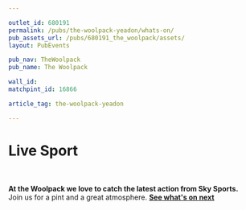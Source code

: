 ```yaml
---

outlet_id: 680191
permalink: /pubs/the-woolpack-yeadon/whats-on/
pub_assets_url: /pubs/680191_the_woolpack/assets/
layout: PubEvents

pub_nav: TheWoolpack
pub_name: The Woolpack

wall_id:
matchpint_id: 16866

article_tag: the-woolpack-yeadon

---
```


<h1>Live Sport</h1><br />
<p><strong>At the Woolpack we love to catch the latest action from Sky Sports.</strong><br />Join us for a pint and a great atmosphere. <strong><a href="https://www.skysports.com/watch/sport-on-sky" target="_blank">See what's on next</a></strong></p>